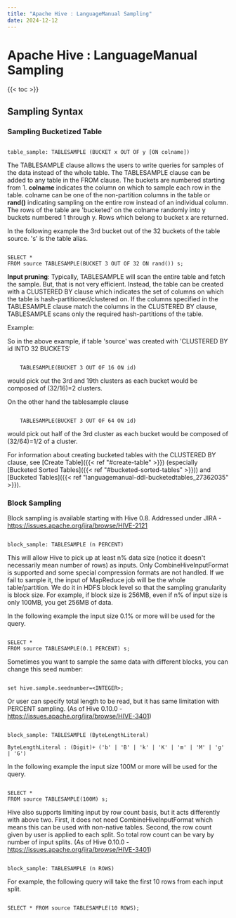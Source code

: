 ```yaml
---
title: "Apache Hive : LanguageManual Sampling"
date: 2024-12-12
---
```


# Apache Hive : LanguageManual Sampling

{{< toc >}}

## Sampling Syntax

### Sampling Bucketized Table

```

table_sample: TABLESAMPLE (BUCKET x OUT OF y [ON colname])

```

The TABLESAMPLE clause allows the users to write queries for samples of the data instead of the whole table. The TABLESAMPLE clause can be added to any table in the FROM clause. The buckets are numbered starting from 1. **colname** indicates the column on which to sample each row in the table. colname can be one of the non-partition columns in the table or **rand()** indicating sampling on the entire row instead of an individual column. The rows of the table are 'bucketed' on the colname randomly into y buckets numbered 1 through y. Rows which belong to bucket x are returned.

In the following example the 3rd bucket out of the 32 buckets of the table source. 's' is the table alias.

```

SELECT *
FROM source TABLESAMPLE(BUCKET 3 OUT OF 32 ON rand()) s;

```

**Input pruning**: Typically, TABLESAMPLE will scan the entire table and fetch the sample. But, that is not very efficient. Instead, the table can be created with a CLUSTERED BY clause which indicates the set of columns on which the table is hash-partitioned/clustered on. If the columns specified in the TABLESAMPLE clause match the columns in the CLUSTERED BY clause, TABLESAMPLE scans only the required hash-partitions of the table.

Example:

So in the above example, if table 'source' was created with 'CLUSTERED BY id INTO 32 BUCKETS'

```

    TABLESAMPLE(BUCKET 3 OUT OF 16 ON id)

```

would pick out the 3rd and 19th clusters as each bucket would be composed of (32/16)=2 clusters.

On the other hand the tablesample clause

```

    TABLESAMPLE(BUCKET 3 OUT OF 64 ON id)

```

would pick out half of the 3rd cluster as each bucket would be composed of (32/64)=1/2 of a cluster.

For information about creating bucketed tables with the CLUSTERED BY clause, see [Create Table]({{< ref "#create-table" >}}) (especially [Bucketed Sorted Tables]({{< ref "#bucketed-sorted-tables" >}})) and [Bucketed Tables]({{< ref "languagemanual-ddl-bucketedtables_27362035" >}}).

### Block Sampling

Block sampling is available starting with Hive 0.8. Addressed under JIRA - <https://issues.apache.org/jira/browse/HIVE-2121>

```

block_sample: TABLESAMPLE (n PERCENT)

```

This will allow Hive to pick up at least n% data size (notice it doesn't necessarily mean number of rows) as inputs. Only CombineHiveInputFormat is supported and some special compression formats are not handled. If we fail to sample it, the input of MapReduce job will be the whole table/partition. We do it in HDFS block level so that the sampling granularity is block size. For example, if block size is 256MB, even if n% of input size is only 100MB, you get 256MB of data.

In the following example the input size 0.1% or more will be used for the query.

```

SELECT *
FROM source TABLESAMPLE(0.1 PERCENT) s;

```

Sometimes you want to sample the same data with different blocks, you can change this seed number:

```

set hive.sample.seednumber=<INTEGER>;

```

Or user can specify total length to be read, but it has same limitation with PERCENT sampling. (As of Hive 0.10.0 - <https://issues.apache.org/jira/browse/HIVE-3401>)

```

block_sample: TABLESAMPLE (ByteLengthLiteral)

ByteLengthLiteral : (Digit)+ ('b' | 'B' | 'k' | 'K' | 'm' | 'M' | 'g' | 'G')

```

In the following example the input size 100M or more will be used for the query.

```

SELECT *
FROM source TABLESAMPLE(100M) s;

```

Hive also supports limiting input by row count basis, but it acts differently with above two. First, it does not need CombineHiveInputFormat which means this can be used with non-native tables. Second, the row count given by user is applied to each split. So total row count can be vary by number of input splits. (As of Hive 0.10.0 - <https://issues.apache.org/jira/browse/HIVE-3401>)

```

block_sample: TABLESAMPLE (n ROWS)

```

For example, the following query will take the first 10 rows from each input split.

```

SELECT * FROM source TABLESAMPLE(10 ROWS);

```

 

 

